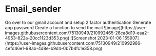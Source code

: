 # Email_sender
<pr>
Go over to our gmail account and setup  2 factor authentication
Generate app password
Create a function to send the mail
</pr>
![image](https://user-images.githubusercontent.com/75130949/210992465-26ca8d19-eaa2-4953-822a-20cc1123d353.png)
![Screenshot 2023-01-06 155907](https://user-images.githubusercontent.com/75130949/210992986-4efd46e1-98ab-4d8e-b9d4-0b7b4fc1e358.png)
